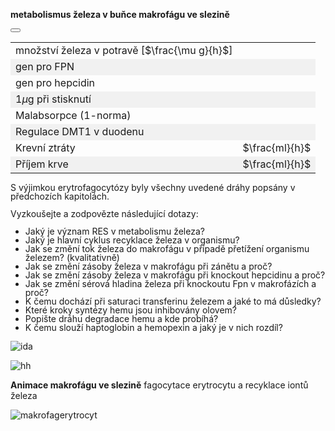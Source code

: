 <style>
img[alt^="image"] {max-width:20px;}
img[alt^="bigimage"] {  max-height:60px}
tbody tr:nth-child(even){background-color:#f1f1f1}
</style><bdl-tabs idlist="sim,anim,diagramA,diagramB" titlelist="sim,makrofág,diagram A,diagram B"></bdl-tabs>
<div id="sim">
<div class="w3-row">
<div class="w3-col s12 m6 l6 w3-center">

**metabolismus železa v buňce makrofágu ve slezině**
<bdl-animate-adobe src="BunkaSlezinaObrazovka2.js" width="800" height="600" name="BunkaSlezinaObrazovka2" fromid="idfmi" responsive="true"></bdl-animate-adobe>
<bdl-bind2a-text findex="11" aname="children.0.Hodnota7_text" convertor="1,0.665" precision="3"></bdl-bind2a-text>
<bdl-bind2a-text findex="12" aname="children.0.Hodnota3_text" fixed="1"></bdl-bind2a-text>
<bdl-bind2a-text findex="11" aname="children.0.Hodnota1_text" convertor="1,0.665" precision="3"></bdl-bind2a-text>
<bdl-bind2a-text findex="4" aname="children.0.Hodnota2_text" convertor="1,1.5"></bdl-bind2a-text>
<bdl-bind2a-text findex="7" aname="children.0.Hodnota6_text" convertor="1,0.9"></bdl-bind2a-text>
<bdl-bind2a-text findex="10" aname="children.0.Hodnota5_text" convertor="1,4.4"></bdl-bind2a-text>
<bdl-bind2a-text findex="9" aname="children.0.Hodnota4_text" convertor="1,13.3"></bdl-bind2a-text>
<bdl-bind2a findex="26" aname="children.0.children.398.MerakSemaforu5_anim" amin="0" amax="156"></bdl-bind2a>
<bdl-bind2a findex="3" aname="children.0.children.398.MerakSemaforu4_anim" amin="0" amax="156"></bdl-bind2a>
<bdl-bind2a findex="25" aname="children.0.children.398.MerakSemaforu3_anim" amin="0" amax="156"></bdl-bind2a>
<bdl-bind2a findex="24" aname="children.0.children.398.MerakSemaforu2_anim" amin="0" amax="156"></bdl-bind2a>
<bdl-bind2a findex="11" aname="children.0.children.398.MerakSemaforu1_anim" amin="0" amax="156"></bdl-bind2a>
<bdl-bind2a findex="23" aname="children.0.children.398.Semafor5_anim" amin="0" amax="10"></bdl-bind2a>
<bdl-bind2a findex="14" aname="children.0.children.398.Semafor4_anim" amin="0" amax="10"></bdl-bind2a>
<bdl-bind2a findex="22" aname="children.0.children.398.Semafor3_anim" amin="0" amax="1"></bdl-bind2a>
<bdl-bind2a findex="21" aname="children.0.children.398.Semafor2_anim" amin="0" amax="1"></bdl-bind2a>
<bdl-bind2a findex="20" aname="children.0.children.398.Semafor1_anim" amin="0" amax="1"></bdl-bind2a>
<bdl-bind2a findex="8" aname="children.0.StrikackaCervena_anim" amin="undefined" amax="undefined"></bdl-bind2a>
<bdl-bind2a findex="0" aname="children.0.KanalCerveny2_anim" amin="159" amax="0"></bdl-bind2a>
<bdl-bind2a findex="2" aname="children.0.SipkaCerven11_anim" amin="0" amax="159"></bdl-bind2a>
<bdl-bind2a findex="1" aname="children.0.tmaveZelena2_anim" amin="0" amax="156"></bdl-bind2a>
<bdl-bind2a findex="1" aname="children.0.tmaveZelena1_anim" amin="0" amax="156"></bdl-bind2a>
<bdl-bind2a findex="1" aname="children.0.CernaZKrvinky_anim" amin="0" amax="156"></bdl-bind2a>
<bdl-bind2a findex="10" aname="children.0.SipkaCerven8_anim" amin="0" amax="159"></bdl-bind2a>
<bdl-bind2a findex="1" aname="children.0.SipkaCerven3_anim" amin="0" amax="156"></bdl-bind2a>
<bdl-bind2a findex="1" aname="children.0.SvetleModraOdKrvinky1_anim" amin="0" amax="156"></bdl-bind2a>
<bdl-bind2a findex="1" aname="children.0.kanalModry1_anim" amin="156" amax="0"></bdl-bind2a>
<bdl-bind2a findex="1" aname="children.0.KanalCerveny1_anim" amin="156" amax="0"></bdl-bind2a>
<bdl-bind2a findex="2" aname="children.0.SipkaCerven10_anim" amin="0" amax="159"></bdl-bind2a>
<bdl-bind2a findex="1" aname="children.0.SvetleModraOdKrvinky4_anim" amin="0" amax="156"></bdl-bind2a>
<bdl-bind2a findex="1" aname="children.0.SipkaCerven1_anim" amin="0" amax="156"></bdl-bind2a>
<bdl-bind2a findex="1" aname="children.0.SipkaCerven6_anim" amin="0" amax="156"></bdl-bind2a>
<bdl-bind2a findex="1" aname="children.0.SipkaCerven5_anim" amin="0" amax="156"></bdl-bind2a>
<bdl-bind2a findex="19" aname="children.0.SipkaModraRuzova_anim" amin="159" amax="0"></bdl-bind2a>
<bdl-bind2a findex="1" aname="children.0.hneda1_anim" amin="0" amax="156"></bdl-bind2a>
<bdl-bind2a findex="1" aname="children.0.SipkaCerven2_anim" amin="0" amax="156"></bdl-bind2a>
<bdl-bind2a findex="1" aname="children.0.SipkaCerven4_anim" amin="0" amax="156"></bdl-bind2a>
<bdl-bind2a findex="1" aname="children.0.SvetleModraOdKrvinky2_anim" amin="0" amax="156"></bdl-bind2a>
<bdl-bind2a findex="1" aname="children.0.SvetleModraOdKrvinky3_anim" amin="0" amax="99"></bdl-bind2a>
<bdl-bind2a findex="11" aname="children.0.SpodniZlutaPrerusovana_anim" amin="159" amax="0"></bdl-bind2a>
<bdl-bind2a findex="18" aname="children.0.RuzovaRNA1_anim" amin="0" amax="159"></bdl-bind2a>
<bdl-bind2a findex="17" aname="children.0.RuzovaRNA2_anim" amin="0" amax="159"></bdl-bind2a>
<bdl-bind2a findex="0" aname="children.0.SipkaCerven12_anim" amin="0" amax="99"></bdl-bind2a>
<bdl-bind2a findex="2" aname="children.0.SipkaCerven9_anim" amin="0" amax="159"></bdl-bind2a>
<bdl-bind2a findex="1" aname="children.0.Cerna2_anim" amin="0" amax="99"></bdl-bind2a>
<bdl-bind2a findex="1" aname="children.0.SipkaCerven7_anim" amin="0" amax="99"></bdl-bind2a>
<bdl-bind2a findex="16" aname="children.0.SipkaCervenoFialova1_anim" amin="0" amax="159"></bdl-bind2a>
<bdl-bind2a findex="15" aname="children.0.SipkaCervenoFialova2_anim" amin="0" amax="159"></bdl-bind2a>
<bdl-bind2a findex="1" aname="children.0.hneda2_anim" amin="0" amax="156"></bdl-bind2a>
<bdl-bind2a findex="2" aname="children.0.FialovaSipkaTransferinIN_anim" amin="0" amax="159"></bdl-bind2a>
<bdl-bind2a findex="0" aname="children.0.SipkaZlutaTransferin1OUT_anim" amin="0" amax="159"></bdl-bind2a>
<bdl-bind2a findex="0" aname="children.0.SipkaZlutaTransferin2IN_anim" amin="0" amax="159"></bdl-bind2a>
<bdl-bind2a findex="14" aname="children.0.SemaforRuzovaRna_anim" amin="0" amax="10"></bdl-bind2a>
<bdl-bind2a findex="8" aname="children.0.StrikackaFeFialovaSipkaIn_anim" amin="0" amax="159"></bdl-bind2a>
<bdl-bind2a findex="6" aname="children.0.KapackaFeFialovaSipkaOut_anim" amin="0" amax="159"></bdl-bind2a>
<bdl-bind2a findex="13" aname="children.0.StrikackaModra_anim" amin="0" amax="29" fmin="0" fmax="1"></bdl-bind2a>
<bdl-bind2a findex="11" aname="children.0.merak7_anim" amin="0" amax="99"></bdl-bind2a>
<bdl-bind2a findex="12" aname="children.0.Merak3_anim" amin="0" amax="99" fmin="0" fmax="700"></bdl-bind2a>
<bdl-bind2a findex="11" aname="children.0.Merak1_anim" amin="0" amax="99"></bdl-bind2a>
<bdl-bind2a findex="10" aname="children.0.Merak5_anim" amin="0" amax="99"></bdl-bind2a>
<bdl-bind2a findex="9" aname="children.0.Fe3SkupinaMitochondrie_anim" amin="0" amax="159"></bdl-bind2a>
<bdl-bind2a findex="10" aname="children.0.KanalSedy2_anim" amin="159" amax="0"></bdl-bind2a>
<bdl-bind2a findex="9" aname="children.0.MitochondrieSipkaCervena3_anim" amin="0" amax="159"></bdl-bind2a>
<bdl-bind2a findex="10" aname="children.0.MitochondrieSipkaCervena4_anim" amin="0" amax="159"></bdl-bind2a>
<bdl-bind2a findex="10" aname="children.0.Fe2Skupina_anim" amin="157" amax="0"></bdl-bind2a>
<bdl-bind2a findex="9" aname="children.0.merak4_anim" amin="0" amax="99"></bdl-bind2a>
<bdl-bind2a findex="9" aname="children.0.Fe3Skupina_anim" amin="0" amax="159"></bdl-bind2a>
<bdl-bind2a findex="6" aname="children.0.KapackaJehlaFe_anim" amin="undefined" amax="undefined"></bdl-bind2a>
<bdl-bind2a findex="0" aname="children.0.SipkaModra3_anim" amin="0" amax="159"></bdl-bind2a>
<bdl-bind2a findex="0" aname="children.0.SipkaCerven13_anim" amin="0" amax="159"></bdl-bind2a>
<bdl-bind2a findex="4" aname="children.0.Merak2_anim" amin="0" amax="99"></bdl-bind2a>
<bdl-bind2a findex="7" aname="children.0.Merak6_anim" amin="0" amax="99"></bdl-bind2a>
<bdl-bind2a findex="8" aname="children.0.KapackaFeMale_anim" amin="0" amax="9"></bdl-bind2a>
<bdl-bind2a findex="6" aname="children.0.ZelezoVelkeKapacka_anim" amin="undefined" amax="undefined"></bdl-bind2a>
<bdl-bind2a findex="6" aname="children.0.children.90.children.59.Kapka1_anim" amin="undefined" amax="undefined"></bdl-bind2a>
<bdl-bind2a findex="5" aname="children.0.SipkaRuzovaZluta_anim" amin="0" amax="159"></bdl-bind2a>
<bdl-bind2a findex="4" aname="children.0.children.87.FeTransferin_anim" amin="0" amax="159"></bdl-bind2a>
<bdl-bind2a findex="3" aname="children.0.KanalFialovy_anim" amin="159" amax="0"></bdl-bind2a>
<bdl-bind2a findex="2" aname="children.0.SipkacervenaFialova2_anim" amin="0" amax="159"></bdl-bind2a>
<bdl-bind2a findex="0" aname="children.0.SipkaFialovaVehicle_anim" amin="0" amax="159"></bdl-bind2a>
<bdl-bind2a findex="0" aname="children.0.SipkaZluta3_anim" amin="0" amax="159"></bdl-bind2a>
<bdl-bind2a findex="0" aname="children.0.CervenaUvnitrVehiclu_anim" amin="0" amax="159"></bdl-bind2a>
<bdl-bind2a findex="0" aname="children.0.SipkaZluta4_anim" amin="0" amax="159"></bdl-bind2a>
<bdl-bind2a findex="0" aname="children.0.SipkaModra3_anim_1" amin="0" amax="159"></bdl-bind2a>
<bdl-bind2a findex="0" aname="children.0.PrechodUvnitr_anim" amin="0" amax="159"></bdl-bind2a>
<bdl-bind2a findex="0" aname="children.0.SipkaZluta2_anim" amin="0" amax="159"></bdl-bind2a>
<bdl-bind2a findex="0" aname="children.0.KanalZluty_anim" amin="159" amax="0"></bdl-bind2a>
<bdl-bind2a findex="0" aname="children.0.SipkaHneda2_anim" amin="0" amax="159"></bdl-bind2a>
<bdl-bind2a findex="0" aname="children.0.SipkaHneda1_anim" amin="0" amax="159"></bdl-bind2a>
<bdl-bind2a-play findex="8" aname="children.0.StrikackaCervena_anim" amin="0" amax="29"></bdl-bind2a-play>
<bdl-bind2a-play findex="6" aname="children.0.KapackaJehlaFe_anim" amin="0" amax="9"></bdl-bind2a-play>
<bdl-bind2a-play findex="6" aname="children.0.ZelezoVelkeKapacka_anim" amin="0" amax="159"></bdl-bind2a-play>
<bdl-bind2a-play findex="6" aname="children.0.children.90.children.59.Kapka1_anim" amin="0" amax="20"></bdl-bind2a-play>

</div>
<div class="w3-col s12 m6 l6  w3-justify w3-padding w3-small" style="line-height:1.0">


<button class="w3-right w3-button w3-theme-d4" onclick="document.getElementById('legenda').style.display='block'"><i class="fa fa-info-circle"> </i></button>
<!-- hidden input  - buttonparams sets this input value explicitly, then it is read by fmi component -->
<input id="idlps" value="" type="number" style="display:none"/>

<bdl-fmi id="idfmi" mode="" src="FeMetabolism_FeMetabolismModel.js" fminame="FeMetabolism_FeMetabolismModel" tolerance="0.000001" starttime="0" fstepsize="0.5" fpslimit="10" guid="{9aa10b27-427c-44c9-a381-5815d5706331}" valuereferences="637534275,637534274,637534276,33554442,33554447,637534264,16777264,33554438,16777261,33554453,33554452,33554432,33554436,33554434,16777269,637534273,637534272,637534281,637534283,637534268,16777266,16777267,16777268,16777270,33554443,33554441,33554444" valuelabels="Fe_spl_in_bm,Fe_spl_in_RBC,Fe_spl_out_ser,Fpn_spl,Fe_ser,hep_in,transfusion,Fpn_spl_mRNA,bleeding,Fe_spl_3,Fe_spl_2,hep,Il6,LPS,Fpn_spl_knockout,Fe_spl_from_ferritin,Fe_spl_to_ferritin,Fpn_spl_in,Fpn_spl_mRNA_in,Il6_in,hep_knockout,Fpn_duo_knockout,Fpn_liv_knockout,Fpn_res_knockout,Fpn_duo,Fpn_liv,Fpn_res" inputs="id1,16777260,1,1;idfpnliv,16777268,1,1,t;idhep,16777266,1,1,t;idlps,33554434,1,1,t;id11,16777262,1,1,t;id10,16777265,1,1,t;idspl,16777269,1,1,t;idres,16777270,1,1,t;id7,16777261,1,1,t;id8,16777264,1,1,t" inputlabels="Fe_food,Fpn_liv_knockout,hep_knockout,LPS,malabsorption,unregulated_absorption,Fpn_spl_knockout,Fpn_res_knockout,bleeding,transfusion" showtime="true" showtimemultiply="3600"></bdl-fmi>

||| 
|-------------|-------|
| množství železa v potravě [$\frac{\mu g}{h}$] | <bdl-range id="id1" title="" min="0" max="2000" default="219" step="1"></bdl-range> |
| gen pro FPN | <bdl-checkbox id="idfpnliv" titlemin="gen Fpn je knockoutován (neaktivní)" titlemax="gen Fpn je aktivní" default="true"></bdl-checkbox>  |
| gen pro hepcidin | <bdl-checkbox id="idhep" titlemin="gen pro hepcidin je knockoutován (neaktivní)" titlemax="gen pro expresi hepcidinu je aktivní" default="true"></bdl-checkbox>  |
| 1$\mu$g při stisknutí | <bdl-buttonparams title="LPS injekce" ids="idlps" values="1" fromid="idfmi"></bdl-buttonparams>  |
| Malabsorpce (1-norma) | <bdl-range id="id11" title="" min="0" max="1" default="1" step="0.05"></bdl-range>  |
| Regulace DMT1 v duodenu | <bdl-checkbox id="id10" titlemin="absorpce je fyziologicky regulovaná" titlemax="regulace absorpce je vypnuta" default="false"></bdl-checkbox>  |
| Krevní ztráty | <bdl-range id="id7" title="" min="0" max="1" default="0" step="0.1"></bdl-range>  $\frac{ml}{h}$ |
| Příjem krve | <bdl-range id="id8" title="" min="0" max="10" default="0" step="1"></bdl-range> $\frac{ml}{h}$ |

<bdl-quizx id="q3.1" type="choice2" question="3.1 Spusťte simulaci a nasimulujte hereditární hemochromatózu (nedostatek regulace příjmu z GIT např. knockoutem genu pro hepcidin). Jaké následky vidíte?" answers="A. postupné snižování koncentrace železa v plasmě i v buňkách. Zvýšení koncentrace železa v makrofágu|B. postupné zvýšení koncentrace železa v plasmě a snížení koncentrace v makrofágu." correctoptions="false|true" explanations="ne|ano" buttontitle="zkontrolovat odpověď"></bdl-quizx>
<bdl-quizx id="q3.2" type="choice2" question="3.2 Jak se projevuje hemochromatóza" answers="A. způsobená nadbytkem železa nejčastěji kvůli zvýšené hemolýze. Pigmentace tkání ale bez známek toxicity železa.|B. způsobena nedostatkem železa. Nedostatek červených krvinek kvůli nedostatku hemoglobinu.|C. způsobena nadbytkem železa ale poruchou regulace příjmu železa. Pigmentace tkání se známkami toxicity a patologickými změnami ve tkáních." correctoptions="false|false|true" explanations="ne|ne|ano" buttontitle="zkontrolovat odpověď"></bdl-quizx>
<bdl-quizx id="q3.3" type="choice2" question="3.3 Vyberte diagram který odpovídá hereditární hemochromatóze." answers="A. diagram A |B. diagram B" correctoptions="false|true" explanations="ne|ano" buttontitle="zkontrolovat odpověď"></bdl-quizx>
<bdl-quizx id="q3.4" type="choice2" question="3.4 Vyberte diagram který odpovídá sideropenické anémii." answers="A. diagram A |B. diagram B" correctoptions="true|false" explanations="ano|ne" buttontitle="zkontrolovat odpověď"></bdl-quizx><bdl-quiz-summary id="qs">
</bdl-quiz-summary>
<bdl-quiz-control ids="q3.1,q3.2,q3.3,q3.4,qs"></bdl-quiz-control>

<div class="w3-hide">


S výjimkou erytrofagocytózy byly všechny uvedené dráhy popsány v předchozích kapitolách.

Vyzkoušejte a zodpovězte následující dotazy:

* Jaký je význam RES v metabolismu železa?
* Jaký je hlavní cyklus recyklace železa v organismu?
* Jak se změní tok železa do makrofágu v případě přetížení organismu železem? (kvalitativně)
* Jak se změní zásoby železa v makrofágu při zánětu a proč? 
* Jak se změní zásoby železa v makrofágu při knockout hepcidinu a proč?
* Jak se změní sérová hladina železa při knockoutu Fpn v makrofázích a proč?
* K čemu dochází při saturaci transferinu železem a jaké to má důsledky?
* Které kroky syntézy hemu jsou inhibovány olovem?
* Popište dráhu degradace hemu a kde probíhá?
* K čemu slouží haptoglobin a hemopexin a jaký je v nich rozdíl?
</div>

</div>
</div>

</div>
<div id="diagramA">

![ida](ida.png)

</div>
<div id="diagramB">

![hh](hh.png)

</div>
<div id="anim">

**Animace makrofágu ve slezině** fagocytace erytrocytu a recyklace iontů železa

![makrofagerytrocyt](makrofagerytrocyt2.gif)

<!--bdl-animate-adobe src="MacrofagHotovy.js" width="800" height="600" name="MacrofagHotovy" responsive="true" playafterstart="true"></bdl-animate-adobe-->


</div>